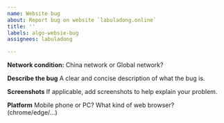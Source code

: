 ```yaml
---
name: Website bug
about: Report bug on website `labuladong.online`
title: ''
labels: algo-websie-bug
assignees: labuladong

---
```


**Network condition:**
China network or Global network?

**Describe the bug**
A clear and concise description of what the bug is.

**Screenshots**
If applicable, add screenshots to help explain your problem.

**Platform**
Mobile phone or PC?
What kind of web browser? (chrome/edge/...)
